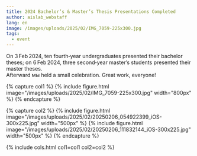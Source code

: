 ```yaml
---
title: 2024 Bachelor’s & Master’s Thesis Presentations Completed
author: aislab_webstaff
lang: en
image: /images/uploads/2025/02/IMG_7059-225x300.jpg
tags:
  - event
---
```


On 3 Feb 2024, ten fourth‑year undergraduates presented their bachelor theses; on 6 Feb 2024, three second‑year master’s students presented their master theses.  
Afterward мы held a small celebration. Great work, everyone!

{% capture col1 %}
{%
  include figure.html
  image="/images/uploads/2025/02/IMG_7059-225x300.jpg"
  width="800px"
%}
{% endcapture %}

{% capture col2 %}
{%
  include figure.html
  image="/images/uploads/2025/02/20250206_054922399_iOS-300x225.jpg"
  width="500px"
%}
{%
  include figure.html
  image="/images/uploads/2025/02/20250206_111832144_iOS-300x225.jpg"
  width="500px"
%}
{% endcapture %}

{% include cols.html col1=col1 col2=col2 %}
